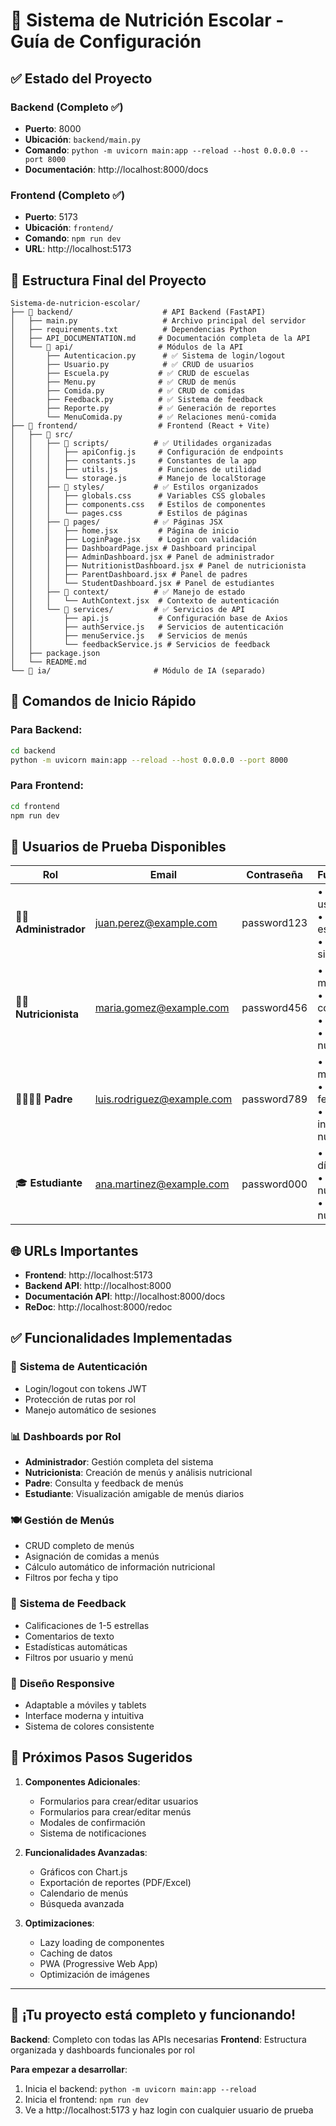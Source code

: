 # 🚀 Sistema de Nutrición Escolar - Guía de Configuración

## ✅ Estado del Proyecto

### Backend (Completo ✅)
- **Puerto**: 8000
- **Ubicación**: `backend/main.py`
- **Comando**: `python -m uvicorn main:app --reload --host 0.0.0.0 --port 8000`
- **Documentación**: http://localhost:8000/docs

### Frontend (Completo ✅)
- **Puerto**: 5173
- **Ubicación**: `frontend/`
- **Comando**: `npm run dev`
- **URL**: http://localhost:5173

## 📁 Estructura Final del Proyecto

```
Sistema-de-nutricion-escolar/
├── 📂 backend/                    # API Backend (FastAPI)
│   ├── main.py                   # Archivo principal del servidor
│   ├── requirements.txt          # Dependencias Python
│   ├── API_DOCUMENTATION.md     # Documentación completa de la API
│   └── 📂 api/                   # Módulos de la API
│       ├── Autenticacion.py      # ✅ Sistema de login/logout
│       ├── Usuario.py            # ✅ CRUD de usuarios
│       ├── Escuela.py           # ✅ CRUD de escuelas
│       ├── Menu.py              # ✅ CRUD de menús
│       ├── Comida.py            # ✅ CRUD de comidas
│       ├── Feedback.py          # ✅ Sistema de feedback
│       ├── Reporte.py           # ✅ Generación de reportes
│       └── MenuComida.py        # ✅ Relaciones menú-comida
├── 📂 frontend/                  # Frontend (React + Vite)
│   ├── 📂 src/
│   │   ├── 📂 scripts/          # ✅ Utilidades organizadas
│   │   │   ├── apiConfig.js     # Configuración de endpoints
│   │   │   ├── constants.js     # Constantes de la app
│   │   │   ├── utils.js         # Funciones de utilidad
│   │   │   └── storage.js       # Manejo de localStorage
│   │   ├── 📂 styles/           # ✅ Estilos organizados
│   │   │   ├── globals.css      # Variables CSS globales
│   │   │   ├── components.css   # Estilos de componentes
│   │   │   └── pages.css        # Estilos de páginas
│   │   ├── 📂 pages/            # ✅ Páginas JSX
│   │   │   ├── home.jsx         # Página de inicio
│   │   │   ├── LoginPage.jsx    # Login con validación
│   │   │   ├── DashboardPage.jsx # Dashboard principal
│   │   │   ├── AdminDashboard.jsx # Panel de administrador
│   │   │   ├── NutritionistDashboard.jsx # Panel de nutricionista
│   │   │   ├── ParentDashboard.jsx # Panel de padres
│   │   │   └── StudentDashboard.jsx # Panel de estudiantes
│   │   ├── 📂 context/          # ✅ Manejo de estado
│   │   │   └── AuthContext.jsx  # Contexto de autenticación
│   │   └── 📂 services/         # ✅ Servicios de API
│   │       ├── api.js           # Configuración base de Axios
│   │       ├── authService.js   # Servicios de autenticación
│   │       ├── menuService.js   # Servicios de menús
│   │       └── feedbackService.js # Servicios de feedback
│   ├── package.json
│   └── README.md
└── 📂 ia/                       # Módulo de IA (separado)
```

## 🔧 Comandos de Inicio Rápido

### Para Backend:
```bash
cd backend
python -m uvicorn main:app --reload --host 0.0.0.0 --port 8000
```

### Para Frontend:
```bash
cd frontend
npm run dev
```

## 👥 Usuarios de Prueba Disponibles

| Rol | Email | Contraseña | Funcionalidades |
|-----|-------|------------|-----------------|
| 👨‍💼 **Administrador** | juan.perez@example.com | password123 | • Gestión de usuarios<br>• Gestión de escuelas<br>• Reportes del sistema |
| 👩‍⚕️ **Nutricionista** | maria.gomez@example.com | password456 | • Crear/editar menús<br>• Gestionar comidas<br>• Ver feedback<br>• Estadísticas nutricionales |
| 👨‍👩‍👧‍👦 **Padre** | luis.rodriguez@example.com | password789 | • Consultar menús<br>• Enviar feedback<br>• Ver información nutricional |
| 🎓 **Estudiante** | ana.martinez@example.com | password000 | • Ver menús del día<br>• Tips nutricionales<br>• Información nutricional |

## 🌐 URLs Importantes

- **Frontend**: http://localhost:5173
- **Backend API**: http://localhost:8000
- **Documentación API**: http://localhost:8000/docs
- **ReDoc**: http://localhost:8000/redoc

## ✅ Funcionalidades Implementadas

### 🔐 **Sistema de Autenticación**
- Login/logout con tokens JWT
- Protección de rutas por rol
- Manejo automático de sesiones

### 📊 **Dashboards por Rol**
- **Administrador**: Gestión completa del sistema
- **Nutricionista**: Creación de menús y análisis nutricional
- **Padre**: Consulta y feedback de menús
- **Estudiante**: Visualización amigable de menús diarios

### 🍽️ **Gestión de Menús**
- CRUD completo de menús
- Asignación de comidas a menús
- Cálculo automático de información nutricional
- Filtros por fecha y tipo

### 💬 **Sistema de Feedback**
- Calificaciones de 1-5 estrellas
- Comentarios de texto
- Estadísticas automáticas
- Filtros por usuario y menú

### 📱 **Diseño Responsive**
- Adaptable a móviles y tablets
- Interface moderna y intuitiva
- Sistema de colores consistente

## 🚀 Próximos Pasos Sugeridos

1. **Componentes Adicionales**:
   - Formularios para crear/editar usuarios
   - Formularios para crear/editar menús
   - Modales de confirmación
   - Sistema de notificaciones

2. **Funcionalidades Avanzadas**:
   - Gráficos con Chart.js
   - Exportación de reportes (PDF/Excel)
   - Calendario de menús
   - Búsqueda avanzada

3. **Optimizaciones**:
   - Lazy loading de componentes
   - Caching de datos
   - PWA (Progressive Web App)
   - Optimización de imágenes

---

## 🎉 ¡Tu proyecto está completo y funcionando!

**Backend**: Completo con todas las APIs necesarias
**Frontend**: Estructura organizada y dashboards funcionales por rol

**Para empezar a desarrollar**:
1. Inicia el backend: `python -m uvicorn main:app --reload`
2. Inicia el frontend: `npm run dev`
3. Ve a http://localhost:5173 y haz login con cualquier usuario de prueba